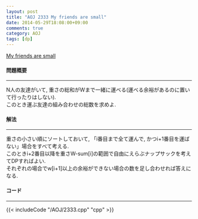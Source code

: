 ```yaml
---
layout: post
title: "AOJ 2333 My friends are small"
date: 2014-05-29T18:08:00+09:00
comments: true
category: AOJ
tags: [dp]
---
```


[My friends are small](http://judge.u-aizu.ac.jp/onlinejudge/description.jsp?id=2333)

#### 問題概要

****

N人の友達がいて, 重さの総和がWまで一緒に運べる(運べる余裕があるのに置いて行ったりはしない).  
このとき運ぶ友達の組み合わせの総数を求めよ.

#### 解法

****

重さの小さい順にソートしておいて, 「i番目まで全て運んで, かつi+1番目を運ばない」場合をすべて考える.  
このときi+2番目以降を重さW-sum[i]の範囲で自由にえらぶナップサックを考えてDPすればよい.  
それぞれの場合でw[i+1]以上の余裕ができない場合の数を足し合わせれば答えになる.

#### コード

****

{{< includeCode "/AOJ/2333.cpp" "cpp" >}}
